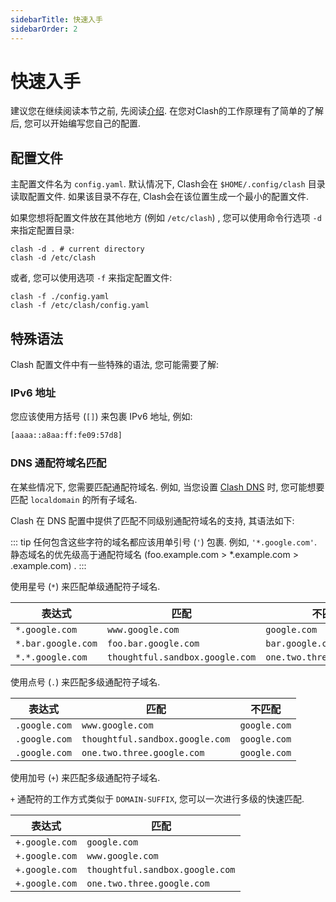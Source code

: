 ```yaml
---
sidebarTitle: 快速入手
sidebarOrder: 2
---
```


# 快速入手

建议您在继续阅读本节之前, 先阅读[介绍](/zh_CN/configuration/introduction). 在您对Clash的工作原理有了简单的了解后, 您可以开始编写您自己的配置.

## 配置文件

主配置文件名为 `config.yaml`. 默认情况下, Clash会在 `$HOME/.config/clash` 目录读取配置文件. 如果该目录不存在, Clash会在该位置生成一个最小的配置文件.

如果您想将配置文件放在其他地方 (例如 `/etc/clash`) , 您可以使用命令行选项 `-d` 来指定配置目录:

```shell
clash -d . # current directory
clash -d /etc/clash
```

或者, 您可以使用选项 `-f` 来指定配置文件:

```shell
clash -f ./config.yaml
clash -f /etc/clash/config.yaml
```

## 特殊语法

Clash 配置文件中有一些特殊的语法, 您可能需要了解:

### IPv6 地址

您应该使用方括号 (`[]`) 来包裹 IPv6 地址, 例如:

```txt
[aaaa::a8aa:ff:fe09:57d8]
```

### DNS 通配符域名匹配

在某些情况下, 您需要匹配通配符域名. 例如, 当您设置 [Clash DNS](/zh_CN/configuration/dns) 时, 您可能想要匹配 `localdomain` 的所有子域名.

Clash 在 DNS 配置中提供了匹配不同级别通配符域名的支持, 其语法如下:

::: tip
任何包含这些字符的域名都应该用单引号 (`'`) 包裹. 例如, `'*.google.com'`.
静态域名的优先级高于通配符域名 (foo.example.com > *.example.com > .example.com) .
:::

使用星号 (`*`) 来匹配单级通配符子域名.

| 表达式 | 匹配 | 不匹配 |
| ---------- | ------- | -------------- |
| `*.google.com` | `www.google.com` | `google.com` |
| `*.bar.google.com` | `foo.bar.google.com` | `bar.google.com` |
| `*.*.google.com` | `thoughtful.sandbox.google.com` | `one.two.three.google.com` |

使用点号 (`.`) 来匹配多级通配符子域名.

| 表达式 | 匹配 | 不匹配 |
| ---------- | ------- | -------------- |
| `.google.com` | `www.google.com` | `google.com` |
| `.google.com` | `thoughtful.sandbox.google.com` | `google.com` |
| `.google.com` | `one.two.three.google.com` | `google.com` |

使用加号 (`+`) 来匹配多级通配符子域名.

`+` 通配符的工作方式类似于 `DOMAIN-SUFFIX`, 您可以一次进行多级的快速匹配.

| 表达式 | 匹配 |
| ---------- | ------- |
| `+.google.com` | `google.com` |
| `+.google.com` | `www.google.com` |
| `+.google.com` | `thoughtful.sandbox.google.com` |
| `+.google.com` | `one.two.three.google.com` |
